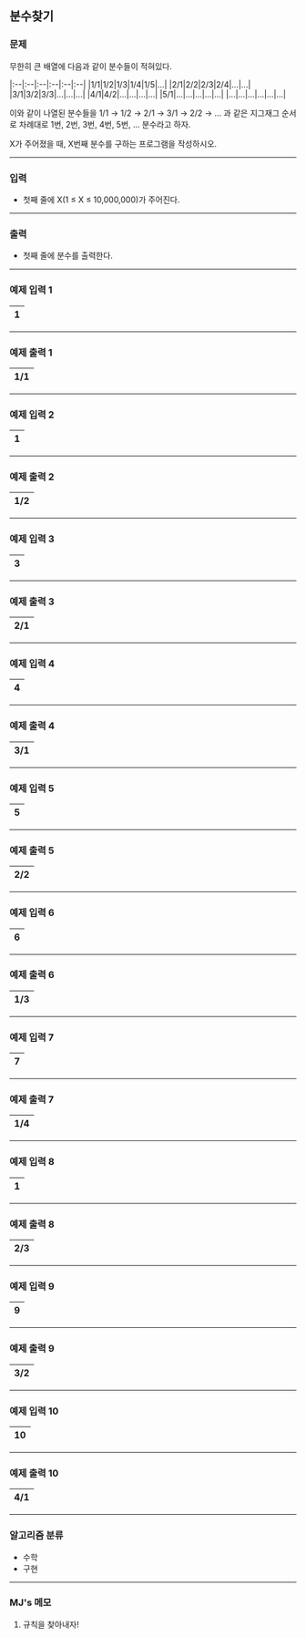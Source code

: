 분수찾기
-------------
### 문제

무한히 큰 배열에 다음과 같이 분수들이 적혀있다.

|:--|:--|:--|:--|:--|:--|
|1/1|1/2|1/3|1/4|1/5|...|
|2/1|2/2|2/3|2/4|...|...|
|3/1|3/2|3/3|...|...|...|
|4/1|4/2|...|...|...|...|
|5/1|...|...|...|...|...|
|...|...|...|...|...|...|

이와 같이 나열된 분수들을 1/1 → 1/2 → 2/1 → 3/1 → 2/2 → … 과 같은 지그재그 순서로 차례대로 1번, 2번, 3번, 4번, 5번, … 분수라고 하자.

X가 주어졌을 때, X번째 분수를 구하는 프로그램을 작성하시오.

- - -

### 입력
* 첫째 줄에 X(1 ≤ X ≤ 10,000,000)가 주어진다.

- - -

### 출력
* 첫째 줄에 분수를 출력한다.

- - -

### 예제 입력 1
|1|
|:---|

- - -

### 예제 출력 1
|1/1|
|:---|

- - -

### 예제 입력 2
|1|
|:---|

- - -

### 예제 출력 2
|1/2|
|:---|

- - -

### 예제 입력 3
|3|
|:---|

- - -

### 예제 출력 3
|2/1|
|:---|

- - -

### 예제 입력 4
|4|
|:---|

- - -

### 예제 출력 4
|3/1|
|:---|

- - -

### 예제 입력 5
|5|
|:---|

- - -

### 예제 출력 5
|2/2|
|:---|

- - -

### 예제 입력 6
|6|
|:---|

- - -

### 예제 출력 6
|1/3|
|:---|

- - -

### 예제 입력 7
|7|
|:---|

- - -

### 예제 출력 7
|1/4|
|:---|

- - -

### 예제 입력 8
|1|
|:---|

- - -

### 예제 출력 8
|2/3|
|:---|

- - -

### 예제 입력 9
|9|
|:---|

- - -

### 예제 출력 9
|3/2|
|:---|

- - -

### 예제 입력 10
|10|
|:---|

- - -

### 예제 출력 10
|4/1|
|:---|

- - -

### 알고리즘 분류
* 수학
* 구현

- - -

### MJ's 메모
1. 규칙을 찾아내자!
